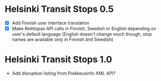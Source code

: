 Helsinki Transit Stops 0.5
==========================

 * [X] Add Finnish user interface translation
 * [X] Make Reittiopas API calls in Finnish, Swedish or English
       depending on user's default language (English doesn't change much
       though, stop names are available only in Finnish and Swedish)

Helsinki Transit Stops 1.0
==========================

 * Add disruption listing from Poikkeusinfo XML API?

